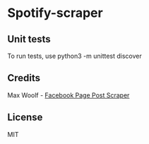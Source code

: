 # Spotify-scraper

## Unit tests

To run tests, use python3 -m unittest discover

## Credits

Max Woolf - [Facebook Page Post Scraper](https://github.com/minimaxir/facebook-page-post-scraper)

## License

MIT